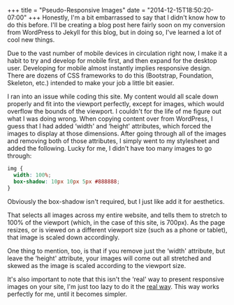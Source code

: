 +++
title = "Pseudo-Responsive Images"
date = "2014-12-15T18:50:20-07:00"
+++
Honestly, I'm a bit embarrassed to say that I didn't know how to do this before. I'll be creating a blog post here fairly soon on my conversion from WordPress to Jekyll for this blog, but in doing so, I've learned a lot of cool new things.

Due to the vast number of mobile devices in circulation right now, I make it a habit to try and develop for mobile first, and then expand for the desktop user. Developing for mobile almost instantly implies responsive design. There are dozens of CSS frameworks to do this (Bootstrap, Foundation, Skeleton, etc.) intended to make your job a little bit easier.

I ran into an issue while coding this site. My content would all scale down properly and fit into the viewport perfectly, except for images, which would overflow the bounds of the viewport. I couldn't for the life of me figure out what I was doing wrong. When copying content over from WordPress, I guess that I had added &#8216;width' and &#8216;height' attributes, which forced the images to display at those dimensions. After going through all of the images and removing both of those attributes, I simply went to my stylesheet and added the following. Lucky for me, I didn't have too many images to go through:

~~~css
img {
  width: 100%;
  box-shadow: 10px 10px 5px #888888;
}
~~~

Obviously the box-shadow isn't required, but I just like add it for aesthetics.

That selects all images across my entire website, and tells them to stretch to 100% of the viewport (which, in the case of this site, is 700px). As the page resizes, or is viewed on a different viewport size (such as a phone or tablet), that image is scaled down accordingly.

One thing to mention, too, is that if you remove just the &#8216;width' attribute, but leave the &#8216;height' attribute, your images will come out all stretched and skewed as the image is scaled according to the viewport size.

It's also important to note that this isn't the &#8216;real' way to present responsive images on your site, I'm just too lazy to do it the <a href="http://css-tricks.com/responsive-images-youre-just-changing-resolutions-use-srcset/" target="_blank">real way</a>. This way works perfectly for me, until it becomes simpler.